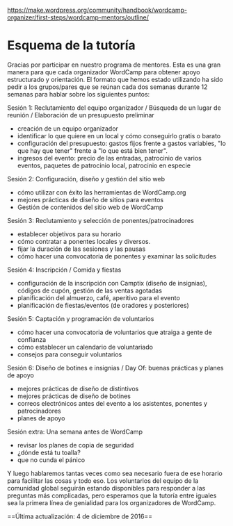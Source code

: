 https://make.wordpress.org/community/handbook/wordcamp-organizer/first-steps/wordcamp-mentors/outline/

# Esquema de la tutoría

Gracias por participar en nuestro programa de mentores. Esta es una gran manera para que cada organizador WordCamp para obtener apoyo estructurado y orientación. El formato que hemos estado utilizando ha sido pedir a los grupos/pares que se reúnan cada dos semanas durante 12 semanas para hablar sobre los siguientes puntos:

Sesión 1: Reclutamiento del equipo organizador / Búsqueda de un lugar de reunión / Elaboración de un presupuesto preliminar

- creación de un equipo organizador
- identificar lo que quiere en un local y cómo conseguirlo gratis o barato
- configuración del presupuesto: gastos fijos frente a gastos variables, "lo que hay que tener" frente a "lo que está bien tener".
- ingresos del evento: precio de las entradas, patrocinio de varios eventos, paquetes de patrocinio local, patrocinio en especie

Sesión 2: Configuración, diseño y gestión del sitio web

- cómo utilizar con éxito las herramientas de WordCamp.org
- mejores prácticas de diseño de sitios para eventos
- Gestión de contenidos del sitio web de WordCamp

Sesión 3: Reclutamiento y selección de ponentes/patrocinadores

- establecer objetivos para su horario
- cómo contratar a ponentes locales y diversos.
- fijar la duración de las sesiones y las pausas
- cómo hacer una convocatoria de ponentes y examinar las solicitudes

Sesión 4: Inscripción / Comida y fiestas

- configuración de la inscripción con Camptix (diseño de insignias), códigos de cupón, gestión de las ventas agotadas
- planificación del almuerzo, café, aperitivo para el evento
- planificación de fiestas/eventos (de oradores y posteriores)

Sesión 5: Captación y programación de voluntarios

- cómo hacer una convocatoria de voluntarios que atraiga a gente de confianza
- cómo establecer un calendario de voluntariado
- consejos para conseguir voluntarios

Sesión 6: Diseño de botines e insignias / Day Of: buenas prácticas y planes de apoyo

- mejores prácticas de diseño de distintivos
- mejores prácticas de diseño de botines
- correos electrónicos antes del evento a los asistentes, ponentes y patrocinadores
- planes de apoyo

Sesión extra: Una semana antes de WordCamp

- revisar los planes de copia de seguridad
- ¿dónde está tu toalla?
- que no cunda el pánico

Y luego hablaremos tantas veces como sea necesario fuera de ese horario para facilitar las cosas y todo eso. Los voluntarios del equipo de la comunidad global seguirán estando disponibles para responder a las preguntas más complicadas, pero esperamos que la tutoría entre iguales sea la primera línea de genialidad para los organizadores de WordCamp.

==Última actualización: 4 de diciembre de 2016==